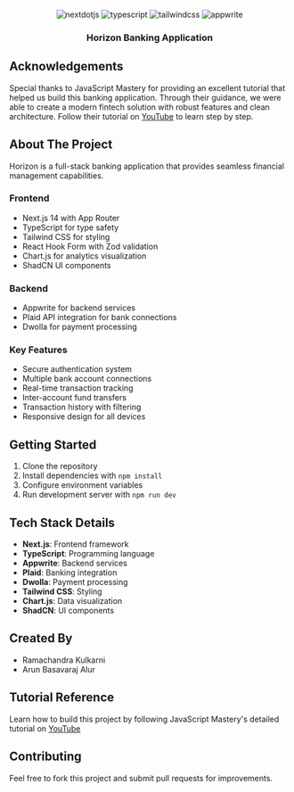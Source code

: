 <div align="center">
  <br />
  <div>
    <img src="https://img.shields.io/badge/-Next_JS-black?style=for-the-badge&logoColor=white&logo=nextdotjs&color=000000" alt="nextdotjs" />
    <img src="https://img.shields.io/badge/-TypeScript-black?style=for-the-badge&logoColor=white&logo=typescript&color=3178C6" alt="typescript" />
    <img src="https://img.shields.io/badge/-Tailwind_CSS-black?style=for-the-badge&logoColor=white&logo=tailwindcss&color=06B6D4" alt="tailwindcss" />
    <img src="https://img.shields.io/badge/-Appwrite-black?style=for-the-badge&logoColor=white&logo=appwrite&color=FD366E" alt="appwrite" />
  </div>

  <h3 align="center">Horizon Banking Application</h3>
</div>

## Acknowledgements

Special thanks to JavaScript Mastery for providing an excellent tutorial that helped us build this banking application. Through their guidance, we were able to create a modern fintech solution with robust features and clean architecture. Follow their tutorial on [YouTube](https://youtu.be/PuOVqP_cjkE) to learn step by step.

## About The Project

Horizon is a full-stack banking application that provides seamless financial management capabilities.

### Frontend
- Next.js 14 with App Router
- TypeScript for type safety
- Tailwind CSS for styling
- React Hook Form with Zod validation
- Chart.js for analytics visualization
- ShadCN UI components

### Backend
- Appwrite for backend services
- Plaid API integration for bank connections
- Dwolla for payment processing

### Key Features
- Secure authentication system
- Multiple bank account connections
- Real-time transaction tracking
- Inter-account fund transfers
- Transaction history with filtering
- Responsive design for all devices

## Getting Started

1. Clone the repository
2. Install dependencies with `npm install`
3. Configure environment variables
4. Run development server with `npm run dev`

## Tech Stack Details
- **Next.js**: Frontend framework
- **TypeScript**: Programming language
- **Appwrite**: Backend services
- **Plaid**: Banking integration
- **Dwolla**: Payment processing
- **Tailwind CSS**: Styling
- **Chart.js**: Data visualization
- **ShadCN**: UI components

## Created By
- Ramachandra Kulkarni
- Arun Basavaraj Alur

## Tutorial Reference
Learn how to build this project by following JavaScript Mastery's detailed tutorial on [YouTube](https://youtu.be/PuOVqP_cjkE)

## Contributing
Feel free to fork this project and submit pull requests for improvements.
